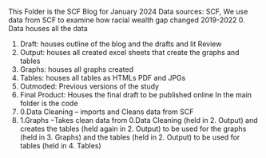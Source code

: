 This Folder is the SCF Blog for January 2024
Data sources: SCF,
We use data from SCF to examine how racial wealth gap changed 2019-2022
0.	Data houses all the data
1.	Draft: houses outline of the blog and the drafts and lit Review 
2.	Output: houses all created excel sheets that create the graphs and tables
3.	Graphs: houses all graphs created
4.	Tables: houses all tables as HTMLs PDF and JPGs
5.	Outmoded: Previous versions of the study
6.	Final Product: Houses the final draft to be published online
In the main folder is the code
0.	0.Data Cleaning – imports and Cleans data from SCF
1.	1.Graphs –Takes clean data from 0.Data Cleaning (held in 2. Output) and creates the tables (held again in 2. Output) to be used for the graphs (held in 3. Graphs) and the tables (held in 2. Output) to be used for tables (held in 4. Tables) 
